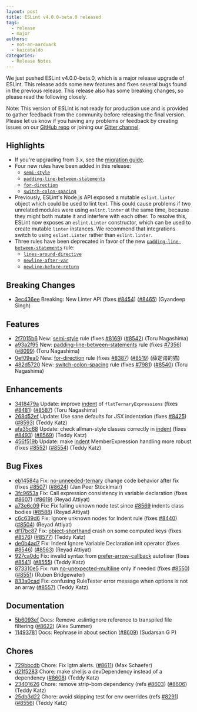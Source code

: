```yaml
---
layout: post
title: ESLint v4.0.0-beta.0 released
tags:
  - release
  - major
authors:
  - not-an-aardvark
  - kaicataldo
categories:
  - Release Notes
---
```


We just pushed ESLint v4.0.0-beta.0, which is a major release upgrade of ESLint. This release adds some new features and fixes several bugs found in the previous release. This release also has some breaking changes, so please read the following closely.

Note: This version of ESLint is not ready for production use and is provided to gather feedback from the community before releasing the final version. Please let us know if you having any problems or feedback by creating issues on our [GitHub repo](https://github.com/eslint/eslint) or joining our [Gitter channel](https://gitter.im/eslint/eslint).

## Highlights

* If you're upgrading from 3.x, see the [migration guide](/docs/4.0.0/user-guide/migrating-to-4.0.0).
* Four new rules have been added in this release:
  * [`semi-style`](/docs/4.0.0/rules/semi-style)
  * [`padding-line-between-statements`](/docs/4.0.0/rules/padding-line-between-statements)
  * [`for-direction`](/docs/4.0.0/rules/for-direction)
  * [`switch-colon-spacing`](/docs/4.0.0/rules/switch-colon-spacing)
* Previously, ESLint's Node.js API exposed a mutable `eslint.linter` object which could be used to lint text. This could cause problems if two unrelated modules were using `eslint.linter` at the same time, because they might both mutate it and interfere with each other. To resolve this, ESLint now exposes an `eslint.Linter` constructor, which can be used to create mutable `linter` instances. We recommend that integrations switch to using `eslint.Linter` rather than `eslint.linter`.
* Three rules have been deprecated in favor of the new [`padding-line-between-statements`](/docs/4.0.0/rules/padding-line-between-statements) rule:
  * [`lines-around-directive`](/docs/4.0.0/rules/lines-around-directive)
  * [`newline-after-var`](/docs/4.0.0/rules/newline-after-var)
  * [`newline-before-return`](/docs/4.0.0/rules/newline-before-return)

## Breaking Changes


* [3ec436ee](https://github.com/eslint/eslint/commit/3ec436ee) Breaking: New Linter API (fixes [#8454](https://github.com/eslint/eslint/issues/8454)) ([#8465](https://github.com/eslint/eslint/issues/8465)) (Gyandeep Singh)




## Features


* [2f7015b6](https://github.com/eslint/eslint/commit/2f7015b6) New: [semi-style](/docs/4.0.0/rules/semi-style) rule (fixes [#8169](https://github.com/eslint/eslint/issues/8169)) ([#8542](https://github.com/eslint/eslint/issues/8542)) (Toru Nagashima)
* [a93a2f95](https://github.com/eslint/eslint/commit/a93a2f95) New: [padding-line-between-statements](/docs/4.0.0/rules/padding-line-between-statements) rule (fixes [#7356](https://github.com/eslint/eslint/issues/7356)) ([#8099](https://github.com/eslint/eslint/issues/8099)) (Toru Nagashima)
* [0ef09ea0](https://github.com/eslint/eslint/commit/0ef09ea0) New: [for-direction](/docs/4.0.0/rules/for-direction) rule (fixes [#8387](https://github.com/eslint/eslint/issues/8387)) ([#8519](https://github.com/eslint/eslint/issues/8519)) (薛定谔的猫)
* [482d5720](https://github.com/eslint/eslint/commit/482d5720) New: [switch-colon-spacing](/docs/4.0.0/rules/switch-colon-spacing) rule (fixes [#7981](https://github.com/eslint/eslint/issues/7981)) ([#8540](https://github.com/eslint/eslint/issues/8540)) (Toru Nagashima)




## Enhancements


* [3418479a](https://github.com/eslint/eslint/commit/3418479a) Update: improve [indent](/docs/rules/indent) of `flatTernaryExpressions` (fixes [#8481](https://github.com/eslint/eslint/issues/8481)) ([#8587](https://github.com/eslint/eslint/issues/8587)) (Toru Nagashima)
* [268d52ef](https://github.com/eslint/eslint/commit/268d52ef) Update: Use sane defaults for JSX indentation (fixes [#8425](https://github.com/eslint/eslint/issues/8425)) ([#8593](https://github.com/eslint/eslint/issues/8593)) (Teddy Katz)
* [afa35c68](https://github.com/eslint/eslint/commit/afa35c68) Update: check allman-style classes correctly in [indent](/docs/rules/indent) (fixes [#8493](https://github.com/eslint/eslint/issues/8493)) ([#8569](https://github.com/eslint/eslint/issues/8569)) (Teddy Katz)
* [456f519b](https://github.com/eslint/eslint/commit/456f519b) Update: make [indent](/docs/rules/indent) MemberExpression handling more robust (fixes [#8552](https://github.com/eslint/eslint/issues/8552)) ([#8554](https://github.com/eslint/eslint/issues/8554)) (Teddy Katz)




## Bug Fixes


* [eb14584a](https://github.com/eslint/eslint/commit/eb14584a) Fix: [no-unneeded-ternary](/docs/rules/no-unneeded-ternary) change code behavior after fix (fixes [#8507](https://github.com/eslint/eslint/issues/8507)) ([#8624](https://github.com/eslint/eslint/issues/8624)) (Jan Peer Stöcklmair)
* [3fc9653a](https://github.com/eslint/eslint/commit/3fc9653a) Fix: Call expression consistency in variable declaration (fixes [#8607](https://github.com/eslint/eslint/issues/8607)) ([#8619](https://github.com/eslint/eslint/issues/8619)) (Reyad Attiyat)
* [a73e6c09](https://github.com/eslint/eslint/commit/a73e6c09) Fix: Fix failing uknown node test since [#8569](https://github.com/eslint/eslint/issues/8569) indents class bodies ([#8588](https://github.com/eslint/eslint/issues/8588)) (Reyad Attiyat)
* [c6c639d6](https://github.com/eslint/eslint/commit/c6c639d6) Fix: Ignore unknown nodes for Indent rule (fixes [#8440](https://github.com/eslint/eslint/issues/8440)) ([#8504](https://github.com/eslint/eslint/issues/8504)) (Reyad Attiyat)
* [df17bc87](https://github.com/eslint/eslint/commit/df17bc87) Fix: [object-shorthand](/docs/rules/object-shorthand) crash on some computed keys (fixes [#8576](https://github.com/eslint/eslint/issues/8576)) ([#8577](https://github.com/eslint/eslint/issues/8577)) (Teddy Katz)
* [de0b4ad7](https://github.com/eslint/eslint/commit/de0b4ad7) Fix: Indent Ignore Variable Declaration init operator (fixes [#8546](https://github.com/eslint/eslint/issues/8546)) ([#8563](https://github.com/eslint/eslint/issues/8563)) (Reyad Attiyat)
* [927ca0dc](https://github.com/eslint/eslint/commit/927ca0dc) Fix: invalid syntax from [prefer-arrow-callback](/docs/rules/prefer-arrow-callback) autofixer (fixes [#8541](https://github.com/eslint/eslint/issues/8541)) ([#8555](https://github.com/eslint/eslint/issues/8555)) (Teddy Katz)
* [873310e5](https://github.com/eslint/eslint/commit/873310e5) Fix: run [no-unexpected-multiline](/docs/rules/no-unexpected-multiline) only if needed (fixes [#8550](https://github.com/eslint/eslint/issues/8550)) ([#8551](https://github.com/eslint/eslint/issues/8551)) (Ruben Bridgewater)
* [833a0cad](https://github.com/eslint/eslint/commit/833a0cad) Fix: confusing RuleTester error message when options is not an array ([#8557](https://github.com/eslint/eslint/issues/8557)) (Teddy Katz)




## Documentation


* [5b6093ef](https://github.com/eslint/eslint/commit/5b6093ef) Docs: Remove .eslintignore reference to transpiled file filtering ([#8622](https://github.com/eslint/eslint/issues/8622)) (Alex Summer)
* [11493781](https://github.com/eslint/eslint/commit/11493781) Docs: Rephrase in about section ([#8609](https://github.com/eslint/eslint/issues/8609)) (Sudarsan G P)








## Chores


* [729bbcdb](https://github.com/eslint/eslint/commit/729bbcdb) Chore: Fix lgtm alerts. ([#8611](https://github.com/eslint/eslint/issues/8611)) (Max Schaefer)
* [d21f5283](https://github.com/eslint/eslint/commit/d21f5283) Chore: make shelljs a devDependency instead of a dependency ([#8608](https://github.com/eslint/eslint/issues/8608)) (Teddy Katz)
* [23401626](https://github.com/eslint/eslint/commit/23401626) Chore: remove strip-bom dependency (refs [#8603](https://github.com/eslint/eslint/issues/8603)) ([#8606](https://github.com/eslint/eslint/issues/8606)) (Teddy Katz)
* [25db3d22](https://github.com/eslint/eslint/commit/25db3d22) Chore: avoid skipping test for env overrides (refs [#8291](https://github.com/eslint/eslint/issues/8291)) ([#8556](https://github.com/eslint/eslint/issues/8556)) (Teddy Katz)
